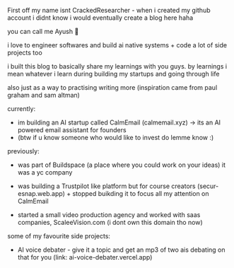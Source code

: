 First off my name isnt CrackedResearcher - when i created my github account i didnt know i would eventually create a blog here haha

you can call me Ayush 👋 

i love to engineer softwares and  build ai native systems + code a lot of side projects too 

i built this blog to basically share my learnings with you guys.
by learnings i mean whatever i learn during building my startups and going through life 

also just as a way to  practising writing more (inspiration came from paul graham and sam altman)


currently:

- im building an AI startup called CalmEmail (calmemail.xyz) -> its an AI powered email assistant for founders
- (btw if u know someone who would like to  invest do lemme know :)

previously:

- was part of Buildspace (a place where you could work on your ideas) it was a yc company
  
- was building a Trustpilot like platform but for course creators (secur-esnap.web.app) + stopped buikding it to focus all my attention on CalmEmail
  
- started a small video production agency and worked with saas companies, ScaleeVision.com (i dont own this domain tho now)

some of my favourite side projects:

- AI voice debater - give it a topic and get an mp3 of two ais debating on that for you (link: ai-voice-debater.vercel.app)



  
